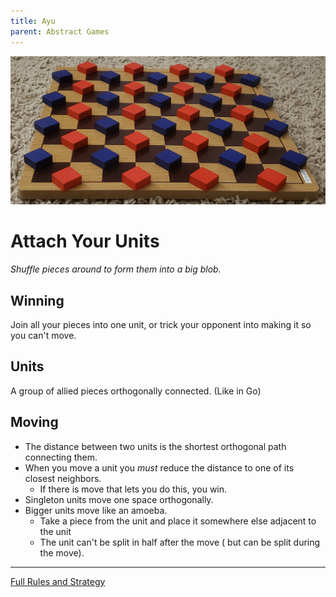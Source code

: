 ```yaml
---
title: Ayu
parent: Abstract Games
---
```


![](abstract-ayu.jpg)

# Attach Your Units

*Shuffle pieces around to form them into a big blob.*

## Winning
Join all your pieces into one unit, or trick your opponent into making it so you can't move.

## Units

A group of allied pieces orthogonally connected. (Like in Go)

## Moving

- The distance between two units is the shortest orthogonal path connecting them.
- When you move a unit you *must* reduce the distance to one of its closest neighbors.
    - If there is move that lets you do this, you win.
- Singleton units move one space orthogonally.
- Bigger units move like an amoeba. 
    - Take a piece from the unit and place it somewhere else adjacent to the unit
    - The unit can't be split in half after the move ( but can be split during the move).

---

[Full Rules and Strategy](https://mindsports.nl/index.php/arena/ayu)